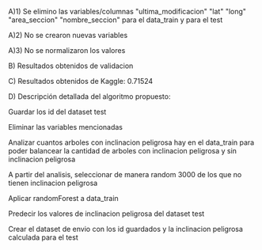 A)1) Se elimino las variables/columnas "ultima_modificacion" "lat" "long" "area_seccion" "nombre_seccion"  para el data_train y para el test

A)2) No se crearon nuevas variables

A)3) No se normalizaron los valores

B) Resultados obtenidos de validacion

C) Resultados obtenidos de Kaggle: 0.71524

D) Descripción detallada del algoritmo propuesto: 

  Guardar los id del dataset test
  
  Eliminar las variables mencionadas
  
  Analizar cuantos arboles con inclinacion peligrosa hay en el data_train para poder balancear la cantidad de arboles con inclinacion peligrosa y sin inclinacion peligrosa
  
  A partir del analisis, seleccionar de manera random 3000 de los que no tienen inclinacion peligrosa
  
  Aplicar randomForest a data_train 
  
  Predecir los valores de inclinacion peligrosa del dataset test
  
  Crear el dataset de envio con los id guardados y la inclinacion peligrosa calculada para el test 
  
